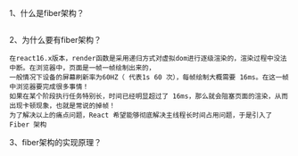 1、什么是fiber架构？
```

```
2、为什么要有fiber架构？
```
在react16.x版本，render函数是采用递归方式对虚拟dom进行逐级渲染的，渲染过程中没法中断。在浏览器中，页面是一帧一帧绘制出来的，
一般情况下设备的屏幕刷新率为60HZ（ 代表1s 60 次），每帧绘制大概需要 16ms。在这一帧中浏览器要完成很多事情！
如果在某个阶段执行任务特别长，时间已经明显超过了 16ms，那么就会阻塞页面的渲染，从而出现卡顿现象，也就是常说的掉帧！
为了解决以上的痛点问题，React 希望能够彻底解决主线程长时间占用问题，于是引入了 Fiber 架构
```
3、fiber架构的实现原理？
```

```